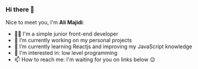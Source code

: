 ### Hi there 👋

<!--
**ali-mjidi/ali-mjidi** is a ✨ _special_ ✨ repository because its `README.md` (this file) appears on your GitHub profile.
Here are some ideas to get you started:
-->
Nice to meet you, I'm **Ali Majidi**:

- 👨‍💻 I'm a simple junior front-end developer
- 🔭 I’m currently working on my personal projects
- 🌱 I’m currently learning Reactjs and improving my JavaScript knowledge
- 👀 I'm interested in: low level programming
- 📫 How to reach me: I'm waiting for you on links below 😉
<!-- - 👯 I’m looking to collaborate on ...
- 🤔 I’m looking for help with ...
- 😄 Pronouns: ...
- 💬 Ask me about ... -->


